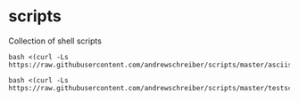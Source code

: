 # scripts
Collection of shell scripts
```
bash <(curl -Ls https://raw.githubusercontent.com/andrewschreiber/scripts/master/asciiscript.sh)

bash <(curl -Ls https://raw.githubusercontent.com/andrewschreiber/scripts/master/testscript.sh)
```
